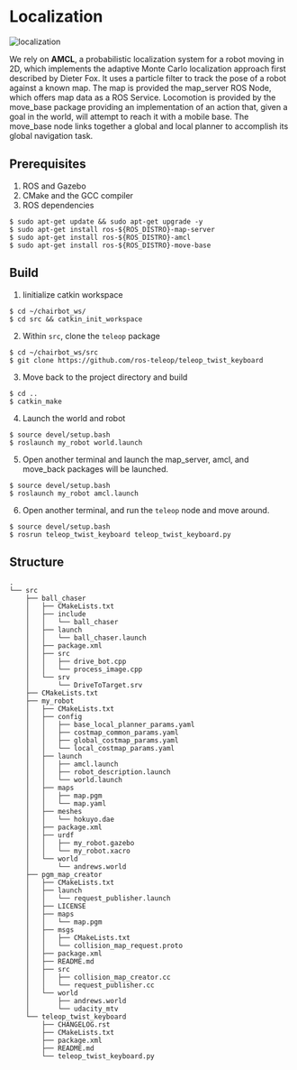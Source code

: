 # Localization

![localization]()


We rely on __AMCL__, a probabilistic localization system for a robot moving in 2D, 
which implements the adaptive Monte Carlo localization approach first described by Dieter Fox.
It uses a particle filter to track the pose of a robot against a known map. The map is provided the map_server ROS Node, 
which offers map data as a ROS Service. Locomotion is provided by the move_base package providing an implementation of an action
that, given a goal in the world, will attempt to reach it with a mobile base. The move_base node links together a global and local planner 
to accomplish its global navigation task.

## Prerequisites
1. ROS and Gazebo
2. CMake and the GCC compiler
3. ROS dependencies
```console
$ sudo apt-get update && sudo apt-get upgrade -y
$ sudo apt-get install ros-${ROS_DISTRO}-map-server
$ sudo apt-get install ros-${ROS_DISTRO}-amcl
$ sudo apt-get install ros-${ROS_DISTRO}-move-base
```

## Build
1. Iinitialize catkin workspace
```
$ cd ~/chairbot_ws/
$ cd src && catkin_init_workspace
```

2. Within `src`, clone the `teleop` package
```
$ cd ~/chairbot_ws/src
$ git clone https://github.com/ros-teleop/teleop_twist_keyboard
```

3. Move back to the project directory and build
```
$ cd ..
$ catkin_make
```

4. Launch the world and robot
```
$ source devel/setup.bash
$ roslaunch my_robot world.launch
```

5. Open another terminal and launch the map_server, amcl, and move_back packages will be launched.
```
$ source devel/setup.bash
$ roslaunch my_robot amcl.launch
```

6. Open another terminal, and run the `teleop` node and move around.
```
$ source devel/setup.bash
$ rosrun teleop_twist_keyboard teleop_twist_keyboard.py
```

## Structure
```
.
└── src
    ├── ball_chaser
    │   ├── CMakeLists.txt
    │   ├── include
    │   │   └── ball_chaser
    │   ├── launch
    │   │   └── ball_chaser.launch
    │   ├── package.xml
    │   ├── src
    │   │   ├── drive_bot.cpp
    │   │   └── process_image.cpp
    │   └── srv
    │       └── DriveToTarget.srv
    ├── CMakeLists.txt
    ├── my_robot
    │   ├── CMakeLists.txt
    │   ├── config
    │   │   ├── base_local_planner_params.yaml
    │   │   ├── costmap_common_params.yaml
    │   │   ├── global_costmap_params.yaml
    │   │   └── local_costmap_params.yaml
    │   ├── launch
    │   │   ├── amcl.launch
    │   │   ├── robot_description.launch
    │   │   └── world.launch
    │   ├── maps
    │   │   ├── map.pgm
    │   │   └── map.yaml
    │   ├── meshes
    │   │   └── hokuyo.dae
    │   ├── package.xml
    │   ├── urdf
    │   │   ├── my_robot.gazebo
    │   │   └── my_robot.xacro
    │   └── world
    │       └── andrews.world
    ├── pgm_map_creator
    │   ├── CMakeLists.txt
    │   ├── launch
    │   │   └── request_publisher.launch
    │   ├── LICENSE
    │   ├── maps
    │   │   └── map.pgm
    │   ├── msgs
    │   │   ├── CMakeLists.txt
    │   │   └── collision_map_request.proto
    │   ├── package.xml
    │   ├── README.md
    │   ├── src
    │   │   ├── collision_map_creator.cc
    │   │   └── request_publisher.cc
    │   └── world
    │       ├── andrews.world
    │       └── udacity_mtv
    └── teleop_twist_keyboard
        ├── CHANGELOG.rst
        ├── CMakeLists.txt
        ├── package.xml
        ├── README.md
        └── teleop_twist_keyboard.py

```
